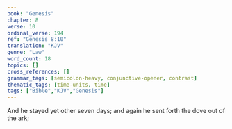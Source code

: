 ```yaml
---
book: "Genesis"
chapter: 8
verse: 10
ordinal_verse: 194
ref: "Genesis 8:10"
translation: "KJV"
genre: "Law"
word_count: 18
topics: []
cross_references: []
grammar_tags: [semicolon-heavy, conjunctive-opener, contrast]
thematic_tags: [time-units, time]
tags: ["Bible","KJV","Genesis"]
---
```

And he stayed yet other seven days; and again he sent forth the dove out of the ark;
